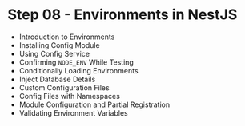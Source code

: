 # Step 08 - Environments in NestJS

- Introduction to Environments
- Installing Config Module
- Using Config Service
- Confirming `NODE_ENV` While Testing
- Conditionally Loading Environments
- Inject Database Details
- Custom Configuration Files
- Config Files with Namespaces
- Module Configuration and Partial Registration
- Validating Environment Variables